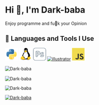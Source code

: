 <h1>Hi 👋, I'm Dark-baba</h1>
<p>Enjoy programme  and fu🖕k your Opinion </p>
<h2>🚀 Languages and Tools I Use</h2>
<p><a target="_blank" href="https://raw.githubusercontent.com/devicons/devicon/master/icons/python/python-original.svg" style="display: inline-block;"><img src="https://raw.githubusercontent.com/devicons/devicon/master/icons/python/python-original.svg" alt="python" width="42" height="42" /></a>
<a target="_blank" href="https://raw.githubusercontent.com/devicons/devicon/master/icons/linux/linux-original.svg" style="display: inline-block;"><img src="https://raw.githubusercontent.com/devicons/devicon/master/icons/linux/linux-original.svg" alt="linux" width="42" height="42" /></a>
<a target="_blank" href="https://raw.githubusercontent.com/devicons/devicon/master/icons/photoshop/photoshop-line.svg" style="display: inline-block;"><img src="https://raw.githubusercontent.com/devicons/devicon/master/icons/photoshop/photoshop-line.svg" alt="photoshop" width="42" height="42" /></a>
<a target="_blank" href="https://www.vectorlogo.zone/logos/adobe_illustrator/adobe_illustrator-icon.svg" style="display: inline-block;"><img src="https://www.vectorlogo.zone/logos/adobe_illustrator/adobe_illustrator-icon.svg" alt="illustrator" width="42" height="42" /></a>
<a target="_blank" href="https://raw.githubusercontent.com/devicons/devicon/master/icons/javascript/javascript-original.svg" style="display: inline-block;"><img src="https://raw.githubusercontent.com/devicons/devicon/master/icons/javascript/javascript-original.svg" alt="javascript" width="42" height="42" /></a></p>
<p><img align="center" src="https://github-readme-stats.vercel.app/api?username=Dark-baba&show_icons=true&locale=en" alt="Dark-baba" /></p>
<p><img align="center" src="https://github-readme-streak-stats.herokuapp.com/?user=Dark-baba&" alt="Dark-baba" /></p>
<p><img src="https://github-readme-stats.vercel.app/api/top-langs?username=Dark-baba&show_icons=true&locale=en&layout=compact" alt="Dark-baba" /></p>
<p><a href="https://github.com/ryo-ma/github-profile-trophy"><img src="https://github-profile-trophy.vercel.app/?username=Dark-baba" alt="Dark-baba" /></a></p>

